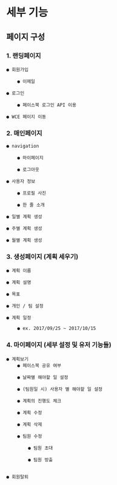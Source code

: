<h1>세부 기능</h1>

<h2>페이지 구성</h2>

<h3>1. 랜딩페이지</h3>


    ● 회원가입

        ● 이메일

    ● 로그인

        ● 페이스북 로그인 API 이용

    ● WCE 페이지 이동


<h3>2. 매인페이지</h3>

    ● navigation

        ● 마이페이지

        ● 로그아웃

    ● 사용자 정보

        ● 프로필 사진

        ● 한 줄 소개

    ● 일별 계획 생성

    ● 주별 계획 생성

    ● 월별 계획 생성



<h3>3. 생성페이지 (계획 세우기)</h3>

    ● 계획 이름

    ● 계획 설명

    ● 목표

    ● 개인 / 팀 설정

    ● 계획 일정

        ● ex. 2017/09/25 ~ 2017/10/15



<h3>4. 마이페이지 (세부 설정 및 유저
기능들)</h3>

    ● 계획보기
        ● 페이스북 공유 여부

        ● 날짜별 해야할 일 설정

        ● (팀원일 시) 사용자 별 해야할 일 설정

        ● 계획의 진행도 체크

        ● 계획 수정

        ● 계획 삭제

        ● 팀원 수정

            ● 팀원 초대

            ● 팀원 방출
            

    ● 회원탈퇴